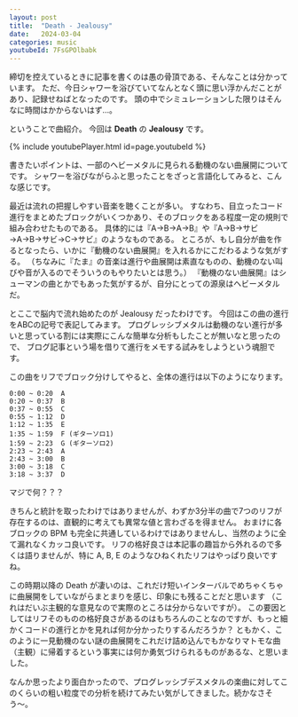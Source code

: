 ```yaml
---
layout: post
title:  "Death - Jealousy"
date:   2024-03-04
categories: music
youtubeId: 7FsGPOlbabk
---
```


締切を控えているときに記事を書くのは愚の骨頂である、そんなことは分かっています。
ただ、今日シャワーを浴びていてなんとなく頭に思い浮かんだことがあり、記録せねばとなったのです。
頭の中でシミュレーションした限りはそんなに時間はかからないはず…。

ということで曲紹介。
今回は **Death** の **Jealousy** です。

{% include youtubePlayer.html id=page.youtubeId %}

書きたいポイントは、一部のヘビーメタルに見られる動機のない曲展開についてです。
シャワーを浴びながらふと思ったことをざっと言語化してみると、こんな感じです。

最近は流れの把握しやすい音楽を聴くことが多い。
すなわち、目立ったコード進行をまとめたブロックがいくつかあり、そのブロックをある程度一定の規則で組み合わせたものである。
具体的には『A→B→A→B』や『A→B→サビ→A→B→サビ→C→サビ』のようなものである。
ところが、もし自分が曲を作るとなったら、いかに『動機のない曲展開』を入れるかにこだわるような気がする。
（ちなみに『たま』の音楽は進行や曲展開は素直なものの、動機のない叫びや音が入るのでそういうのもやりたいとは思う。）
『動機のない曲展開』はシューマンの曲とかでもあった気がするが、自分にとっての源泉はヘビーメタルだ。

とここで脳内で流れ始めたのが Jealousy だったわけです。
今回はこの曲の進行をABCの記号で表記してみます。
プログレッシブメタルは動機のない進行が多いと思っている割には実際にこんな簡単な分析もしたことが無いなと思ったので、
ブログ記事という場を借りて進行をメモする試みをしようという魂胆です。

この曲をリフでブロック分けしてやると、全体の進行は以下のようになります。

```
0:00 ~ 0:20  A
0:20 ~ 0:37  B
0:37 ~ 0:55  C
0:55 ~ 1:12  D
1:12 ~ 1:35  E
1:35 ~ 1:59  F (ギターソロ1)
1:59 ~ 2:23  G (ギターソロ2)
2:23 ~ 2:43  A
2:43 ~ 3:00  B
3:00 ~ 3:18  C
3:18 ~ 3:37  D
```

マジで何？？？

きちんと統計を取ったわけではありませんが、わずか3分半の曲で7つのリフが存在するのは、直観的に考えても異常な値と言わざるを得ません。
おまけに各ブロックの BPM も完全に共通しているわけではありませんし、当然のように全て漏れなくカッコ良いです。
リフの格好良さは本記事の趣旨から外れるので多くは語りませんが、特に A, B, E のようなひねくれたリフはやっぱり良いですね。

この時期以降の Death が凄いのは、これだけ短いインターバルでめちゃくちゃに曲展開をしていながらまとまりを感じ、印象にも残ることだと思います
（これはだいぶ主観的な意見なので実際のところは分からないですが）。
この要因としてはリフそのものの格好良さがあるのはもちろんのことなのですが、もっと細かくコードの進行とかを見れば何か分かったりするんだろうか？
ともかく、このように一見動機のない謎の曲展開をこれだけ詰め込んでもかなりマトモな曲（主観）に帰着するという事実には何か勇気づけられるものがあるな、と思いました。

なんか思ったより面白かったので、プログレッシブデスメタルの楽曲に対してこのくらいの粗い粒度での分析を続けてみたい気がしてきました。続かなさそう〜。
